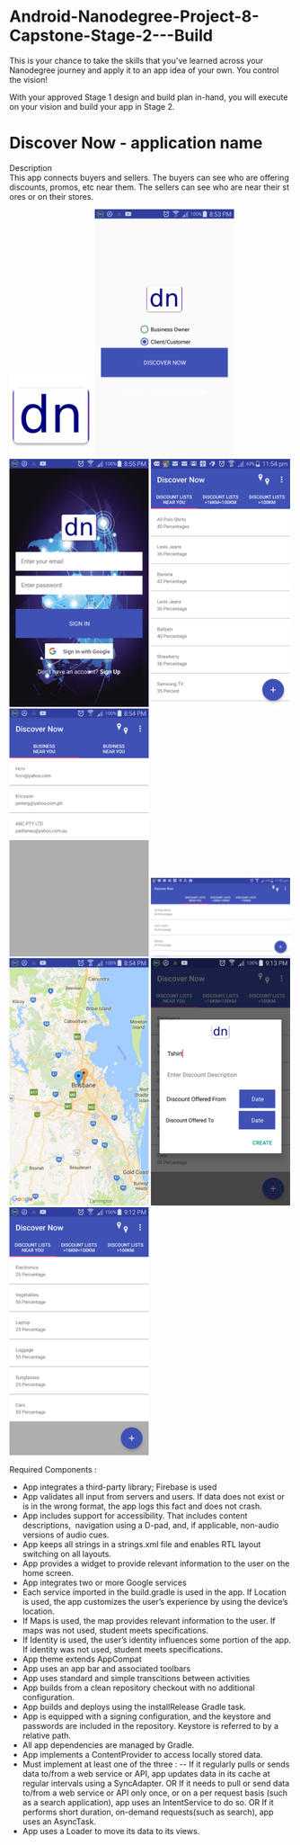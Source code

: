 # Android-Nanodegree-Project-8-Capstone-Stage-2---Build

This is your chance to take the skills that you've learned across your Nanodegree journey and apply it to an app idea of your own. You control the vision!

With your approved Stage 1 design and build plan in-hand, you will execute on your vision and build your app in Stage 2.

# Discover Now - application name

Description
This app connects buyers and sellers. The buyers can see who are offering discounts, promos, etc near them. The sellers can see who are near their stores or on their stores.  


<img src="https://github.com/padlanau/Android-Nanodegree-Project-8-Capstone-Stage-2---Build/blob/master/images/ic_dn_logo.png" width="148">

<img src="https://github.com/padlanau/Android-Nanodegree-Project-8-Capstone-Stage-2---Build/blob/master/images/dn-01.png" width="248">

<img src="https://github.com/padlanau/Android-Nanodegree-Project-8-Capstone-Stage-2---Build/blob/master/images/dn-02.png" width="248">

<img src="https://github.com/padlanau/Android-Nanodegree-Project-8-Capstone-Stage-2---Build/blob/master/images/dn-03.png" width="248">

<img src="https://github.com/padlanau/Android-Nanodegree-Project-8-Capstone-Stage-2---Build/blob/master/images/dn-04.png" width="248">

<img src="https://github.com/padlanau/Android-Nanodegree-Project-8-Capstone-Stage-2---Build/blob/master/images/dn-05.png" width="248">

<img src="https://github.com/padlanau/Android-Nanodegree-Project-8-Capstone-Stage-2---Build/blob/master/images/dn-06.png" width="248">

<img src="https://github.com/padlanau/Android-Nanodegree-Project-8-Capstone-Stage-2---Build/blob/master/images/dn-07.png" width="248">

<img src="https://github.com/padlanau/Android-Nanodegree-Project-8-Capstone-Stage-2---Build/blob/master/images/dn-08.png" width="248">

Required Components :
- App integrates a third-party library; Firebase is used
- App validates all input from servers and users. If data does not exist or is in the wrong format, the app logs this fact and does not crash.
- App includes support for accessibility. That includes content descriptions,  navigation using a D-pad, and, if applicable, non-audio versions of audio cues.
- App keeps all strings in a strings.xml file and enables RTL layout switching on all layouts.
- App provides a widget to provide relevant information to the user on the home screen.
- App integrates two or more Google services
- Each service imported in the build.gradle is used in the app. If Location is used, the app customizes the user’s experience by using the device’s location. 
- If Maps is used, the map provides relevant information to the user. If maps was not used, student meets specifications.
- If Identity is used, the user’s identity influences some portion of the app. If identity was not used, student meets specifications. 
- App theme extends AppCompat
- App uses an app bar and associated toolbars
- App uses standard and simple transcitions between activities
- App builds from a clean repository checkout with no additional configuration. 
- App builds and deploys using the installRelease Gradle task. 
- App is equipped with a signing configuration, and the keystore and passwords are included in the repository. Keystore is referred to by a relative path.
- All app dependencies are managed by Gradle. 
- App implements a ContentProvider to access locally stored data.
- Must implement at least one of the three :
-- If it regularly pulls or sends data to/from a web service or API, app updates data in its cache at regular intervals using a SyncAdapter. OR If it needs to pull or send data to/from a web service or API only once, or on a per request basis (such as a search application), app uses an IntentService to do so. OR If it performs short duration, on-demand requests(such as search), app uses an AsyncTask.
- App uses a Loader to move its data to its views.








